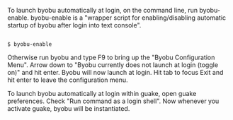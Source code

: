 <p>To launch byobu automatically at login, on the command line, run byobu-enable. byobu-enable is a "wrapper script for enabling/disabling automatic startup of byobu after login into text console".</p>

<code>
$ byobu-enable
</code>

<p>Otherwise run byobu and type F9 to bring up the "Byobu Configuration Menu". Arrow down to "Byobu currently does not launch at login (toggle on)" and hit
enter. Byobu will now launch at login. Hit tab to focus Exit and hit
enter to leave the configuration menu.</p>

<p>To launch byobu automatically at login within guake, open guake preferences. Check "Run command as a login shell". Now whenever you activate guake, byobu
will be instantiated.</p>